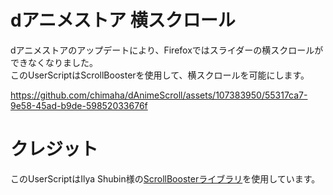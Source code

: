 # dアニメストア 横スクロール  
dアニメストアのアップデートにより、Firefoxではスライダーの横スクロールができなくなりました。  
このUserScriptはScrollBoosterを使用して、横スクロールを可能にします。  


https://github.com/chimaha/dAnimeScroll/assets/107383950/55317ca7-9e58-45ad-b9de-59852033676f


# クレジット
このUserScriptはIlya Shubin様の[ScrollBoosterライブラリ](https://github.com/ilyashubin/scrollbooster)を使用しています。  
